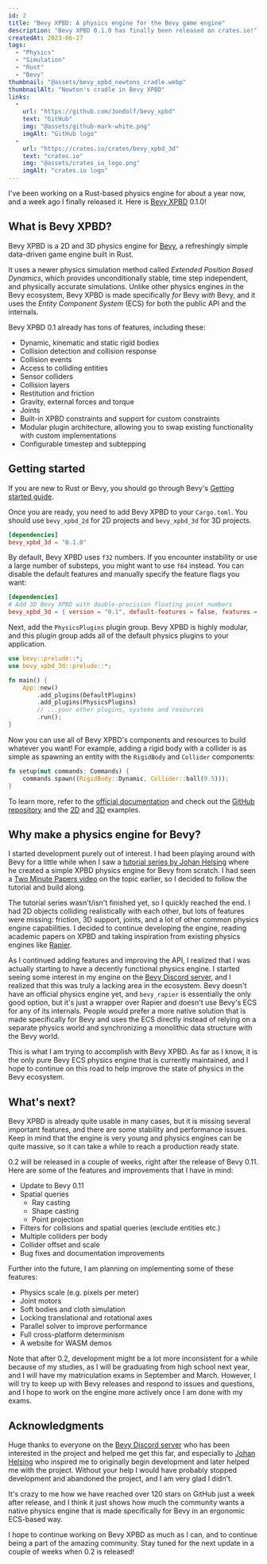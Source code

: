 ```yaml
---
id: 2
title: "Bevy XPBD: A physics engine for the Bevy game engine"
description: "Bevy XPBD 0.1.0 has finally been released on crates.io!"
createdAt: 2023-06-27
tags:
  - "Physics"
  - "Simulation"
  - "Rust"
  - "Bevy"
thumbnail: "@assets/bevy_xpbd_newtons_cradle.webp"
thumbnailAlt: "Newton's cradle in Bevy XPBD"
links:
  -
    url: "https://github.com/Jondolf/bevy_xpbd"
    text: "GitHub"
    img: "@assets/github-mark-white.png"
    imgAlt: "GitHub logo"
  -
    url: "https://crates.io/crates/bevy_xpbd_3d"
    text: "crates.io"
    img: "@assets/crates_io_logo.png"
    imgAlt: "crates.io logo"
---
```


I've been working on a Rust-based physics engine for about a year now, and a week ago I finally released it. Here is [Bevy XPBD](https://github.com/Jondolf/bevy_xpbd) 0.1.0!

## What is Bevy XPBD?

Bevy XPBD is a 2D and 3D physics engine for [Bevy](https://bevyengine.org), a refreshingly simple data-driven game engine built in Rust.

It uses a newer physics simulation method called *Extended Position Based Dynamics*, which provides unconditionally stable, time step independent, and physically accurate simulations. Unlike other physics engines in the Bevy ecosystem, Bevy XPBD is made specifically *for* Bevy *with* Bevy, and it uses the *Entity Component System* (ECS) for both the public API and the internals.

Bevy XPBD 0.1 already has tons of features, including these:

- Dynamic, kinematic and static rigid bodies
- Collision detection and collision response
- Collision events
- Access to colliding entities
- Sensor colliders
- Collision layers
- Restitution and friction
- Gravity, external forces and torque
- Joints
- Built-in XPBD constraints and support for custom constraints
- Modular plugin architecture, allowing you to swap existing functionality with custom implementations
- Configurable timestep and subtepping

## Getting started

If you are new to Rust or Bevy, you should go through Bevy's [Getting started guide](https://bevyengine.org/learn/book/getting-started/).

Once you are ready, you need to add Bevy XPBD to your `Cargo.toml`. You should use `bevy_xpbd_2d` for 2D projects and `bevy_xpbd_3d` for 3D projects.

```toml
[dependencies]
bevy_xpbd_3d = "0.1.0"
```

By default, Bevy XPBD uses `f32` numbers. If you encounter instability or use a large number of substeps, you might want to use `f64` instead. You can disable the default features and manually specify the feature flags you want:

```toml
[dependencies]
# Add 3D Bevy XPBD with double-precision floating point numbers
bevy_xpbd_3d = { version = "0.1", default-features = false, features = ["3d", "f64"] }
```

Next, add the `PhysicsPlugins` plugin group. Bevy XPBD is highly modular, and this plugin group adds all of the default physics plugins to your application.

```rust
use bevy::prelude::*;
use bevy_xpbd_3d::prelude::*;

fn main() {
    App::new()
        .add_plugins(DefaultPlugins)
        .add_plugins(PhysicsPlugins)
        // ...your other plugins, systems and resources
        .run();
}
```

Now you can use all of Bevy XPBD's components and resources to build whatever you want! For example, adding a rigid body with a collider is as simple as spawning an entity with the `RigidBody` and `Collider` components:

```rust
fn setup(mut commands: Commands) {
    commands.spawn((RigidBody::Dynamic, Collider::ball(0.5)));
}
```

To learn more, refer to the [official documentation](https://docs.rs/bevy_xpbd_3d/0.1.0/bevy_xpbd_3d/) and check out the [GitHub repository](https://github.com/Jondolf/bevy_xpbd) and the [2D](https://github.com/Jondolf/bevy_xpbd/tree/main/crates/bevy_xpbd_2d/examples) and [3D](https://github.com/Jondolf/bevy_xpbd/tree/main/crates/bevy_xpbd_3d/examples) examples.

## Why make a physics engine for Bevy?

I started development purely out of interest. I had been playing around with Bevy for a little while when I saw a [tutorial series by Johan Helsing](https://johanhelsing.studio/posts/bevy-xpbd) where he created a simple XPBD physics engine for Bevy from scratch. I had seen a [Two Minute Papers video](https://www.youtube.com/watch?v=F0QwAhUnpr4) on the topic earlier, so I decided to follow the tutorial and build along.

The tutorial series wasn't/isn't finished yet, so I quickly reached the end. I had 2D objects colliding realistically with each other, but lots of features were missing: friction, 3D support, joints, and a lot of other common physics engine capabilities. I decided to continue developing the engine, reading academic papers on XPBD and taking inspiration from existing physics engines like [Rapier](https://rapier.rs/).

As I continued adding features and improving the API, I realized that I was actually starting to have a decently functional physics engine. I started seeing some interest in my engine on the [Bevy Discord server](https://discord.gg/bevy), and I realized that this was truly a lacking area in the ecosystem. Bevy doesn't have an official physics engine yet, and `bevy_rapier` is essentially the only good option, but it's just a wrapper over Rapier and doesn't use Bevy's ECS for any of its internals. People would prefer a more native solution that is made specifically for Bevy and uses the ECS directly instead of relying on a separate physics world and synchronizing a monolithic data structure with the Bevy world.

This is what I am trying to accomplish with Bevy XPBD. As far as I know, it is the only pure Bevy ECS physics engine that is currently maintained, and I hope to continue on this road to help improve the state of physics in the Bevy ecosystem.

## What's next?

Bevy XPBD is already quite usable in many cases, but it is missing several important features, and there are some stability and performance issues. Keep in mind that the engine is very young and physics engines can be quite massive, so it can take a while to reach a production ready state.

0.2 will be released in a couple of weeks, right after the release of Bevy 0.11. Here are some of the features and improvements that I have in mind:

- Update to Bevy 0.11
- Spatial queries
	- Ray casting
	- Shape casting
	- Point projection
- Filters for collisions and spatial queries (exclude entities etc.)
- Multiple colliders per body
- Collider offset and scale
- Bug fixes and documentation improvements

Further into the future, I am planning on implementing some of these features:

- Physics scale (e.g. pixels per meter)
- Joint motors
- Soft bodies and cloth simulation
- Locking translational and rotational axes
- Parallel solver to improve performance
- Full cross-platform determinism
- A website for WASM demos

Note that after 0.2, development might be a lot more inconsistent for a while because of my studies, as I will be graduating from high school next year, and I will have my matriculation exams in September and March. However, I will try to keep up with Bevy releases and respond to issues and questions, and I hope to work on the engine more actively once I am done with my exams.

## Acknowledgments

Huge thanks to everyone on the [Bevy Discord server](https://discord.gg/bevy) who has been interested in the project and helped me get this far, and especially to [Johan Helsing](https://johanhelsing.studio/) who inspired me to originally begin development and later helped me with the project. Without your help I would have probably stopped development and abandoned the project, and I am very glad I didn't.

It's crazy to me how we have reached over 120 stars on GitHub just a week after release, and I think it just shows how much the community wants a native physics engine that is made specifically for Bevy in an ergonomic ECS-based way.

I hope to continue working on Bevy XPBD as much as I can, and to continue being a part of the amazing community. Stay tuned for the next update in a couple of weeks when 0.2 is released!
